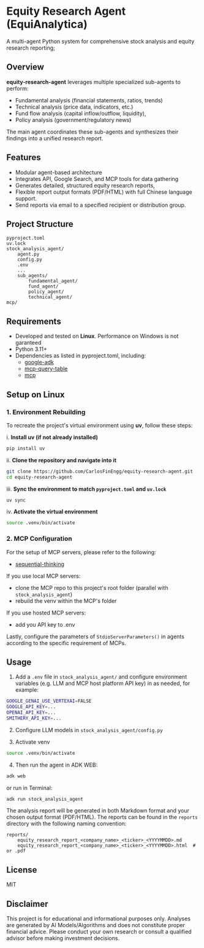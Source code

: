 
# Equity Research Agent (EquiAnalytica)

A multi-agent Python system for comprehensive stock analysis and equity research reporting;

## Overview

**equity-research-agent** leverages multiple specialized sub-agents to perform:
- Fundamental analysis (financial statements, ratios, trends)
- Technical analysis (price data, indicators, etc.)
- Fund flow analysis (capital inflow/outflow, liquidity),
- Policy analysis (government/regulatory news)

The main agent coordinates these sub-agents and synthesizes their findings into a unified research report.

## Features
- Modular agent-based architecture
- Integrates API, Google Search, and MCP tools for data gathering
- Generates detailed, structured equity research reports,
- Flexible report output formats (PDF/HTML) with full Chinese language support.
- Send reports via email to a specified recipient or distribution group.

## Project Structure

```
pyproject.toml
uv.lock
stock_analysis_agent/
    agent.py
    config.py
    .env
    ...
    sub_agents/
        fundamental_agent/
        fund_agent/
        policy_agent/
        technical_agent/
mcp/
```

## Requirements
- Developed and tested on **Linux**. Performance on Windows is not garanteed
- Python 3.11+
- Dependencies as listed in pyproject.toml, including:
  - [google-adk](https://pypi.org/project/google-adk/)
  - [mcp-query-table](https://pypi.org/project/mcp-query-table/)
  - [mcp](https://pypi.org/project/mcp/)


## Setup on Linux

### 1. Environment Rebuilding

To recreate the project's virtual environment using **uv**, follow these steps:

i. **Install uv (if not already installed)**  
```bash
pip install uv
```

ii. **Clone the repository and navigate into it**

```bash
git clone https://github.com/CarlosFinEngg/equity-research-agent.git
cd equity-research-agent
```

iii. **Sync the environment to match `pyproject.toml` and `uv.lock`**

```bash
uv sync
```

iv. **Activate the virtual environment**
 
```bash
source .venv/bin/activate
```

### 2. MCP Configuration

For the setup of MCP servers, please refer to the following:
  - [sequential-thinking](https://smithery.ai/server/@smithery-ai/server-sequential-thinking)

If you use local MCP servers:

 - clone the MCP repo to this project's root folder (parallel with `stock_analysis_agent`)
 - rebuild the venv within the MCP's folder

If you use hosted MCP servers:
  - add you API key to .env
  
Lastly, configure the parameters of `StdioServerParameters()` in agents according to the specific requirement of MCPs.


## Usage

1. Add a `.env` file in `stock_analysis_agent/` and configure environment variables (e.g. LLM and MCP host platform API key) in  as needed, for example:

```bash
GOOGLE_GENAI_USE_VERTEXAI=FALSE
GOOGLE_API_KEY=...
OPENAI_API_KEY=...
SMITHERY_API_KEY=...
```

2. Configure LLM models in `stock_analysis_agent/config.py`

3. Activate venv
  ```bash
  source .venv/bin/activate
  ```

4. Then run the agent in ADK WEB:
  ```bash
  adk web
  ```
or run in Terminal:
  ```bash
  adk run stock_analysis_agent
  ```

The analysis report will be generated in both Markdown format and your chosen output format (PDF/HTML). The reports can be found in the `reports` directory with the following naming convention:
```
reports/
    equity_research_report_<company_name>_<ticker>_<YYYYMMDD>.md
    equity_research_report_<company_name>_<ticker>_<YYYYMMDD>.html  # or .pdf
```


## License
MIT

## Disclaimer
This project is for educational and informational purposes only. Analyses are generated by AI Models/Algorithms and does not constitute proper financial advice. Please conduct your own research or consult a qualified advisor before making investment decisions.
